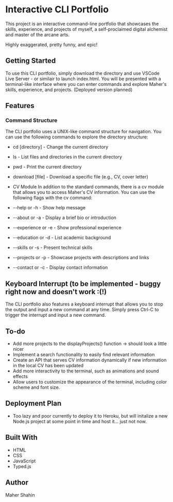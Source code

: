 

# Interactive CLI Portfolio
This project is an interactive command-line portfolio that showcases the skills, experience, and projects of myself, a self-proclaimed digital alchemist and master of the arcane arts. 

Highly exaggerated, pretty funny, and epic!


## Getting Started
To use this CLI portfolio, simply download the directory and use VSCode Live Server - or similair to launch index.html. You will be presented with a terminal-like interface where you can enter commands and explore Maher's skills, experience, and projects. (Deployed version planned)

## Features
### Command Structure
The CLI portfolio uses a UNIX-like command structure for navigation. You can use the following commands to explore the directory structure:

- cd [directory] - Change the current directory
- ls - List files and directories in the current directory
- pwd - Print the current directory
- download [file] - Download a specific file (e.g., CV, cover letter)
- CV Module
In addition to the standard commands, there is a cv module that allows you to access Maher's CV information. You can use the following flags with the cv command:

- --help or -h - Show help message
- --about or -a - Display a brief bio or introduction
- --experience or -e - Show professional experience
- --education or -d - List academic background
- --skills or -s - Present technical skills
- --projects or -p - Showcase projects with descriptions and links
- --contact or -c - Display contact information
## Keyboard Interrupt (to be implemented - buggy right now and doesn't work :(!)
The CLI portfolio also features a keyboard interrupt that allows you to stop the output and input a new command at any time. Simply press Ctrl-C to trigger the interrupt and input a new command.

## To-do
- Add more projects to the displayProjects() function -> should look a little nicer
- Implement a search functionality to easily find relevant information
- Create an API that serves CV information dynamically if new information in the local CV has been updated
- Add more interactivity to the terminal, such as animations and sound effects
- Allow users to customize the appearance of the terminal, including color scheme and font size.

## Deployment Plan
- Too lazy and poor currently to deploy it to Heroku, but will initalize a new Node.js project at some point in time and host it... just not now.

## Built With
- HTML
- CSS
- JavaScript
- Typed.js

## Author
Maher Shahin
